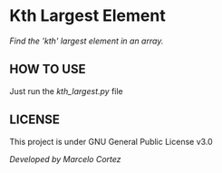 # Kth Largest Element
*Find the 'kth' largest element in an array.*

## HOW TO USE
Just run the *kth_largest.py* file

## LICENSE
This project is under GNU General Public License v3.0

*Developed by Marcelo Cortez*